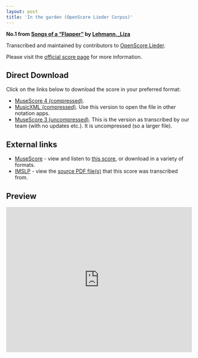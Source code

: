```yaml
---
layout: post
title: 'In the garden (OpenScore Lieder Corpus)'
---
```


__No.1 from [Songs of a “Flapper”](https://fourscoreandmore.org/OpenScore/Lehmann%2C_Liza/Songs_of_a_%E2%80%9CFlapper%E2%80%9D/) by [Lehmann,_Liza](https://fourscoreandmore.org/OpenScore/Lehmann%2C_Liza)__

Transcribed and maintained by contributors to [OpenScore Lieder].

Please visit the [official score page] for more information.

[official score page]: https://musescore.com/openscore-lieder-corpus/scores/6751462
[OpenScore Lieder]: https://musescore.com/openscore-lieder-corpus

## Direct Download

Click on the links below to download the score in your preferred format:
- [MuseScore 4 (compressed)](https://fourscoreandmore.org/OpenScore/Lehmann%2C_Liza/Songs_of_a_%E2%80%9CFlapper%E2%80%9D/1_In_the_garden.mscz).
- [MusicXML (compressed)](https://fourscoreandmore.org/OpenScore/Lehmann%2C_Liza/Songs_of_a_%E2%80%9CFlapper%E2%80%9D/1_In_the_garden.mxl). Use this version to open the file in other notation apps.
- [MuseScore 3 (uncompressed)](https://raw.githubusercontent.com/OpenScore/Lieder/refs/heads/main/scores/Lehmann%2C_Liza/Songs_of_a_%E2%80%9CFlapper%E2%80%9D/1_In_the_garden/lc6751462.mscx). This is the version as transcribed by our team (with no updates etc.). It is uncompressed (so a larger file).

## External links

- [MuseScore] - view and listen to [this score][MuseScore], or download in a variety of formats.
- [IMSLP] - view the [source PDF file(s)][IMSLP] that this score was transcribed from.

[MuseScore]: https://musescore.com/score/6751462
[IMSLP]: https://imslp.org/wiki/Special:ReverseLookup/627144

## Preview

<iframe width="100%" height="394" src="https://musescore.com/openscore-lieder-corpus/scores/6751462/embed" frameborder="0" allowfullscreen allow="autoplay; fullscreen"></iframe>
